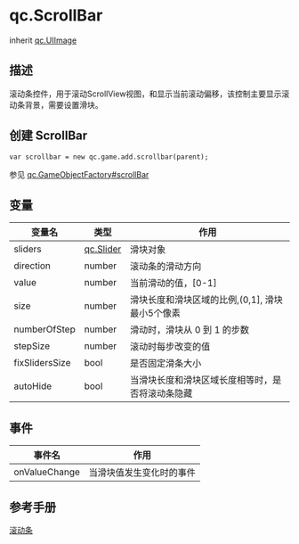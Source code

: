 # qc.ScrollBar
inherit [qc.UIImage](CUIImage.md)

## 描述
滚动条控件，用于滚动ScrollView视图，和显示当前滚动偏移，该控制主要显示滚动条背景，需要设置滑块。

## 创建 ScrollBar
````
var scrollbar = new qc.game.add.scrollbar(parent);
````
参见 [qc.GameObjectFactory#scrollBar](scrollBar.md)

## 变量
| 变量名        |  类型     |   作用           |
| ------------- |-------------| -------------|
| sliders | [qc.Slider](CSlider.md) | 滑块对象 |
| direction | number | 滚动条的滑动方向 |
| value | number | 当前滑动的值，[0-1] |
| size | number | 滑块长度和滑块区域的比例,(0,1], 滑块最小5个像素 |
| numberOfStep | number | 滑动时，滑块从 0 到 1 的步数 |
| stepSize | number | 滚动时每步改变的值 |
| fixSlidersSize | bool | 是否固定滑条大小 |
| autoHide | bool | 当滑块长度和滑块区域长度相等时，是否将滚动条隐藏 |

## 事件
| 事件名  | 作用 |
| ------------- |-------------|
| onValueChange | 当滑块值发生变化时的事件 |

## 参考手册
[滚动条](http://docs.zuoyouxi.com/manual/Sample/ScrollView.html)
